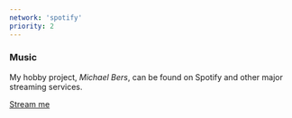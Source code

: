 ```yaml
---
network: 'spotify'
priority: 2
---
```


### Music

My hobby project, <i>Michael Bers</i>, can be found on
Spotify and other major streaming services.

<a href="https://linktr.ee/michaelbers" rel="nofollow" target="_blank"><span>Stream
me</span></a>
